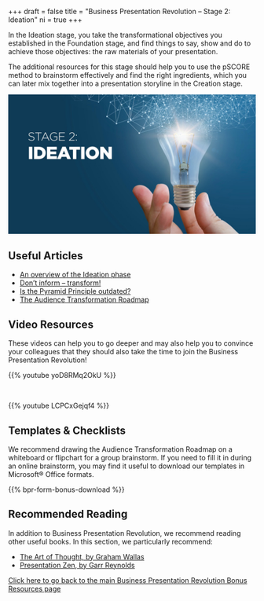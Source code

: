 +++
draft 			= false
title 			= "Business Presentation Revolution – Stage 2: Ideation"
ni				= true
+++

In the Ideation stage, you take the transformational objectives you established in the Foundation stage, and find things to say, show and do to achieve those objectives: the raw materials of your presentation.

The additional resources for this stage should help you to use the pSCORE method to brainstorm effectively and find the right ingredients, which you can later mix together into a presentation storyline in the Creation stage.

![Stage 2 Ideation](stage-2-ideation.jpg)

## Useful Articles

* [An overview of the Ideation phase](https://www.ideasonstage.com/news/2021/06/18/2021-06-18-pscore_stage_2_ideation/)
* [Don’t inform – transform!](https://www.ideasonstage.com/news/2019/01/07/2019-01-07-dont-inform-transform/)
* [Is the Pyramid Principle outdated?](https://www.ideasonstage.com/news/2019/04/16/2019-04-16-is-barbara-minto-s-pyramid-principle-outdated/)
* [The Audience Transformation Roadmap](https://www.ideasonstage.com/communication-consulting/audience-transformation-roadmap/)

## Video Resources

These videos can help you to go deeper and may also help you to convince your colleagues that they should also take the time to join the Business Presentation Revolution!

{{% youtube yoD8RMq2OkU %}}

<br />

{{% youtube LCPCxGejqf4 %}}

## Templates & Checklists

We recommend drawing the Audience Transformation Roadmap on a whiteboard or flipchart for a group brainstorm. If you need to fill it in during an online brainstorm, you may find it useful to download our templates in Microsoft® Office formats.

{{% bpr-form-bonus-download %}}

## Recommended Reading

In addition to Business Presentation Revolution, we recommend reading other useful books. In this section, we particularly recommend:

* [The Art of Thought, by Graham Wallas](https://www.amazon.com/Art-Thought-Graham-Wallas/dp/1910146056/ref=sr_1_1)
* [Presentation Zen, by Garr Reynolds](https://www.amazon.com/Presentation-Zen-Simple-Design-Delivery/dp/0135800919/ref=sr_1_1)

[Click here to go back to the main Business Presentation Revolution Bonus Resources page](/business-presentation-revolution/book/bonus-content/)
